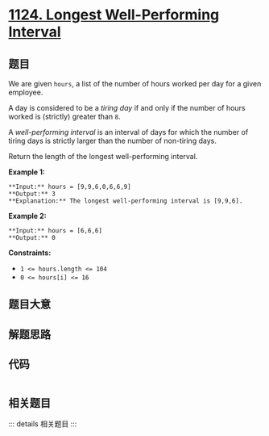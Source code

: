 # [1124. Longest Well-Performing Interval](https://leetcode.com/problems/longest-well-performing-interval)

## 题目

We are given `hours`, a list of the number of hours worked per day for a given
employee.

A day is considered to be a _tiring day_ if and only if the number of hours
worked is (strictly) greater than `8`.

A _well-performing interval_ is an interval of days for which the number of
tiring days is strictly larger than the number of non-tiring days.

Return the length of the longest well-performing interval.



**Example 1:**

    
    
    **Input:** hours = [9,9,6,0,6,6,9]
    **Output:** 3
    **Explanation:** The longest well-performing interval is [9,9,6].
    

**Example 2:**

    
    
    **Input:** hours = [6,6,6]
    **Output:** 0
    



**Constraints:**

  * `1 <= hours.length <= 104`
  * `0 <= hours[i] <= 16`


## 题目大意

## 解题思路

## 代码

```javascript

```

## 相关题目

::: details 相关题目
:::

